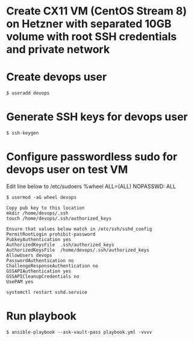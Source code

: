 # Create CX11 VM (CentOS Stream 8) on Hetzner with separated 10GB volume with root SSH credentials and private network

# Create devops user
    $ useradd devops

# Generate SSH keys for devops user
    $ ssh-keygen

# Configure passwordless sudo for devops user on test VM
   Edit line below to /etc/sudoers
    %wheel  ALL=(ALL)	NOPASSWD: ALL

    $ usermod -aG wheel devops
    
    Copy pub key to this location
    mkdir /home/devops/.ssh
    touch /home/devops/.ssh/authorized_keys

    Ensure that values below match in /etc/ssh/sshd_config
    PermitRootLogin prohibit-password
    PubkeyAuthentication yes
    AuthorizedKeysFile	.ssh/authorized_keys
    AuthorizedKeysFile	/home/devops/.ssh/authorized_keys
    AllowUsers devops
    PasswordAuthentication no
    ChallengeResponseAuthentication no
    GSSAPIAuthentication yes
    GSSAPICleanupCredentials no
    UsePAM yes

    systemctl restart sshd.service

# Run playbook

    $ ansible-playbook --ask-vault-pass playbook.yml -vvvv